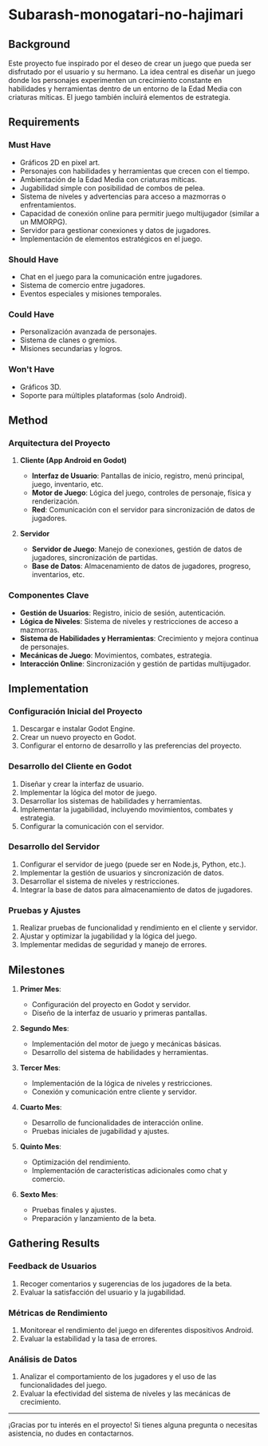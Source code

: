 # Subarash-monogatari-no-hajimari
## Background

Este proyecto fue inspirado por el deseo de crear un juego que pueda ser disfrutado por el usuario y su hermano. La idea central es diseñar un juego donde los personajes experimenten un crecimiento constante en habilidades y herramientas dentro de un entorno de la Edad Media con criaturas míticas. El juego también incluirá elementos de estrategia.

## Requirements

### Must Have
* Gráficos 2D en pixel art.
* Personajes con habilidades y herramientas que crecen con el tiempo.
* Ambientación de la Edad Media con criaturas míticas.
* Jugabilidad simple con posibilidad de combos de pelea.
* Sistema de niveles y advertencias para acceso a mazmorras o enfrentamientos.
* Capacidad de conexión online para permitir juego multijugador (similar a un MMORPG).
* Servidor para gestionar conexiones y datos de jugadores.
* Implementación de elementos estratégicos en el juego.

### Should Have
* Chat en el juego para la comunicación entre jugadores.
* Sistema de comercio entre jugadores.
* Eventos especiales y misiones temporales.

### Could Have
* Personalización avanzada de personajes.
* Sistema de clanes o gremios.
* Misiones secundarias y logros.

### Won't Have
* Gráficos 3D.
* Soporte para múltiples plataformas (solo Android).

## Method

### Arquitectura del Proyecto

1. **Cliente (App Android en Godot)**
   * **Interfaz de Usuario**: Pantallas de inicio, registro, menú principal, juego, inventario, etc.
   * **Motor de Juego**: Lógica del juego, controles de personaje, física y renderización.
   * **Red**: Comunicación con el servidor para sincronización de datos de jugadores.

2. **Servidor**
   * **Servidor de Juego**: Manejo de conexiones, gestión de datos de jugadores, sincronización de partidas.
   * **Base de Datos**: Almacenamiento de datos de jugadores, progreso, inventarios, etc.

### Componentes Clave
   * **Gestión de Usuarios**: Registro, inicio de sesión, autenticación.
   * **Lógica de Niveles**: Sistema de niveles y restricciones de acceso a mazmorras.
   * **Sistema de Habilidades y Herramientas**: Crecimiento y mejora continua de personajes.
   * **Mecánicas de Juego**: Movimientos, combates, estrategia.
   * **Interacción Online**: Sincronización y gestión de partidas multijugador.

## Implementation

### Configuración Inicial del Proyecto
1. Descargar e instalar Godot Engine.
2. Crear un nuevo proyecto en Godot.
3. Configurar el entorno de desarrollo y las preferencias del proyecto.

### Desarrollo del Cliente en Godot
1. Diseñar y crear la interfaz de usuario.
2. Implementar la lógica del motor de juego.
3. Desarrollar los sistemas de habilidades y herramientas.
4. Implementar la jugabilidad, incluyendo movimientos, combates y estrategia.
5. Configurar la comunicación con el servidor.

### Desarrollo del Servidor
1. Configurar el servidor de juego (puede ser en Node.js, Python, etc.).
2. Implementar la gestión de usuarios y sincronización de datos.
3. Desarrollar el sistema de niveles y restricciones.
4. Integrar la base de datos para almacenamiento de datos de jugadores.

### Pruebas y Ajustes
1. Realizar pruebas de funcionalidad y rendimiento en el cliente y servidor.
2. Ajustar y optimizar la jugabilidad y la lógica del juego.
3. Implementar medidas de seguridad y manejo de errores.

## Milestones

1. **Primer Mes**: 
   * Configuración del proyecto en Godot y servidor.
   * Diseño de la interfaz de usuario y primeras pantallas.

2. **Segundo Mes**:
   * Implementación del motor de juego y mecánicas básicas.
   * Desarrollo del sistema de habilidades y herramientas.

3. **Tercer Mes**:
   * Implementación de la lógica de niveles y restricciones.
   * Conexión y comunicación entre cliente y servidor.

4. **Cuarto Mes**:
   * Desarrollo de funcionalidades de interacción online.
   * Pruebas iniciales de jugabilidad y ajustes.

5. **Quinto Mes**:
   * Optimización del rendimiento.
   * Implementación de características adicionales como chat y comercio.

6. **Sexto Mes**:
   * Pruebas finales y ajustes.
   * Preparación y lanzamiento de la beta.

## Gathering Results

### Feedback de Usuarios
1. Recoger comentarios y sugerencias de los jugadores de la beta.
2. Evaluar la satisfacción del usuario y la jugabilidad.

### Métricas de Rendimiento
1. Monitorear el rendimiento del juego en diferentes dispositivos Android.
2. Evaluar la estabilidad y la tasa de errores.

### Análisis de Datos
1. Analizar el comportamiento de los jugadores y el uso de las funcionalidades del juego.
2. Evaluar la efectividad del sistema de niveles y las mecánicas de crecimiento.

---

¡Gracias por tu interés en el proyecto! Si tienes alguna pregunta o necesitas asistencia, no dudes en contactarnos.
